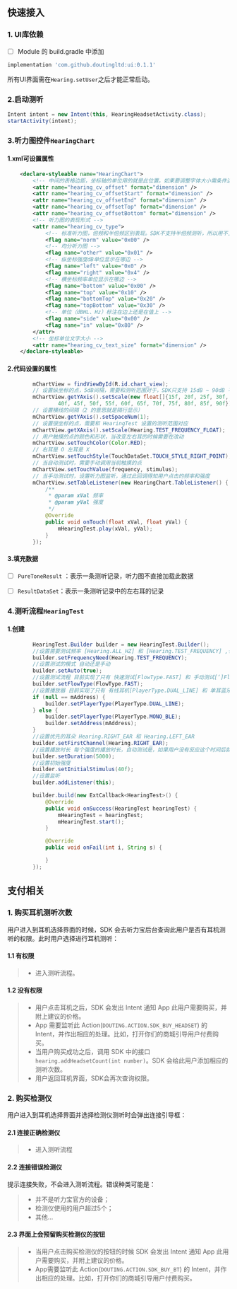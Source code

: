 ## **快速接入**

###  1. UI库依赖

- [ ] Module 的 build.gradle 中添加
```gradle
implementation 'com.github.doutingltd:ui:0.1.1'
```


所有UI界面需在`Hearing.setUser`之后才能正常启动。

###  2.启动测听
```java
Intent intent = new Intent(this, HearingHeadsetActivity.class);
startActivity(intent);
```

###  3.听力图控件`HearingChart`

#### 1.xml可设置属性

```xml
    <declare-styleable name="HearingChart">
        <!-- 中间的表格边距，坐标轴的单位用的就是此位置。如果要调整字体大小需条件边距 -->
        <attr name="hearing_cv_offset" format="dimension" />
        <attr name="hearing_cv_offsetStart" format="dimension" />
        <attr name="hearing_cv_offsetEnd" format="dimension" />
        <attr name="hearing_cv_offsetTop" format="dimension" />
        <attr name="hearing_cv_offsetBottom" format="dimension" />
        <!-- 听力图的表现形式 -->
        <attr name="hearing_cv_type">
            <!-- 标准听力图，倍频和半倍频区别表现。SDK不支持半倍频测听，所以用不上此模式 -->
            <flag name="norm" value="0x00" />
            <!-- 均分听力图 -->
            <flag name="other" value="0x01" />
            <!-- 纵坐标强度dB单位显示在哪边 -->
            <flag name="left" value="0x0" />
            <flag name="right" value="0x4" />
            <!-- 横坐标频率单位显示在哪边 -->
            <flag name="bottom" value="0x00" />
            <flag name="top" value="0x10" />
            <flag name="bottomTop" value="0x20" />
            <flag name="topBottom" value="0x30" />
            <!-- 单位（dBHL、Hz）标注在边上还是在值上 -->
            <flag name="side" value="0x00" />
            <flag name="in" value="0x80" />
        </attr>
        <!-- 坐标单位文字大小 -->
        <attr name="hearing_cv_text_size" format="dimension" />
    </declare-styleable>
```

#### 2.代码设置的属性

``` java
        mChartView = findViewById(R.id.chart_view);
        // 设置纵坐标的点，5dB间隔，需要和测听范围对于，SDK只支持 15dB ~ 90dB 不可修改
        mChartView.getYAxis().setScale(new float[]{15f, 20f, 25f, 30f, 35f,
                40f, 45f, 50f, 55f, 60f, 65f, 70f, 75f, 80f, 85f, 90f});
        // 设置横线的间隔（2 的意思就是隔行显示）
        mChartView.getYAxis().setSpaceNum(1);
        // 设置很坐标的点，需要和 HearingTest 设置的测听范围对应
        mChartView.getXAxis().setScale(Hearing.TEST_FREQUENCY_FLOAT);
        // 用户触摸的点的颜色和形状，当改变左右耳的时候需要在改动
        mChartView.setTouchColor(Color.RED);
        // 右耳是 O 左耳是 X
        mChartView.setTouchStyle(TouchDataSet.TOUCH_STYLE_RIGHT_POINT);
        // 当自动测试时，需要手动调用当前触摸的点
        mChartView.setTouchValue(frequency, stimulus);
        // 当手动测试时，设置听力图监听，通过此回调得知用户点击的频率和强度
        mChartView.setTableListener(new HearingChart.TableListener() {
            /**
             * @param xVal 频率
             * @param yVal 强度
             */
            @Override
            public void onTouch(float xVal, float yVal) {
                mHearingTest.play(xVal, yVal);
            }
        });
```

#### 3.填充数据

- [ ] `PureToneResult` ：表示一条测听记录，听力图不直接加载此数据
- [ ] `ResultDataSet`：表示一条测听记录中的左右耳的记录



### 4.测听流程`HearingTest`

#### 1.创建

``` java
        HearingTest.Builder builder = new HearingTest.Builder();
        //设置需要测试频率 [Hearing.ALL_HZ] 和 [Hearing.TEST_FREQUENCY] ,也可以自己组合 new int[]{Hearing.HZ_1000,Hearing.HZ_4000}
        builder.setFrequencyNeed(Hearing.TEST_FREQUENCY);
        //设置测试的模式 自动还是手动
        builder.setAuto(true);
        //设置测试流程 目前实现了只有 快速测试[FlowType.FAST] 和 手动测试[‘]FlowType.MANUAL]
        builder.setFlowType(FlowType.FAST);
        //设置播放器 目前实现了只有 有线耳机[PlayerType.DUAL_LINE] 和 单耳蓝牙耳机[PlayerType.MONO_BLE]
        if (null == mAddress) {
            builder.setPlayerType(PlayerType.DUAL_LINE);
        } else {
            builder.setPlayerType(PlayerType.MONO_BLE);
            builder.setAddress(mAddress);
        }
        //设置优先的耳朵 Hearing.RIGHT_EAR 和 Hearing.LEFT_EAR
        builder.setFirstChannel(Hearing.RIGHT_EAR);
        //设置播放时长 每个强度的播放时长，自动测试是，如果用户没有反应这个时间后就自动跳转到下一个点
        builder.setDuration(5000);
        //设置初始强度
        builder.setInitialStimulus(40f);
        //设置监听
        builder.addListener(this);

        builder.build(new ExtCallback<HearingTest>() {
            @Override
            public void onSuccess(HearingTest hearingTest) {
                mHearingTest = hearingTest;
                mHearingTest.start();
            }

            @Override
            public void onFail(int i, String s) {

            }
        });
```





## **支付相关**

###  1. 购买耳机测听次数
用户进入到耳机选择界面的时候，SDK 会去听力宝后台查询此用户是否有耳机测听的权限。此时用户选择进行耳机测听：

#### 1.1 有权限
> * 进入测听流程。

#### 1.2 没有权限
> * 用户点击耳机之后，SDK 会发出 Intent 通知 App 此用户需要购买，并附上建议的价格。
> * App 需要监听此 Action(```DOUTING.ACTION.SDK_BUY_HEADSET```) 的 Intent，并作出相应的处理。比如，打开你们的商城引导用户付费购买。
> * 当用户购买成功之后，调用 SDK 中的接口```hearing.addHeadsetCount(int number)```。SDK 会给此用户添加相应的测听次数。
> * 用户返回耳机界面，SDK会再次查询权限。

### 2. 购买检测仪
用户进入到耳机选择界面并选择检测仪测听时会弹出连接引导框：

#### 2.1 连接正确检测仪
> * 进入测听流程

#### 2.2 连接错误检测仪
提示连接失败，不会进入测听流程。错误种类可能是：
> * 并不是听力宝官方的设备；
> * 检测仪使用的用户超过5个；
> * 其他…

#### 2.3 界面上会预留购买检测仪的按钮
> * 当用户点击购买检测仪的按钮的时候 SDK 会发出 Intent 通知 App 此用户需要购买，并附上建议的价格。
> * App需要监听此 Action(```DOUTING.ACTION.SDK_BUY_BT```) 的 Intent，并作出相应的处理。比如，打开你们的商城引导用户付费购买。